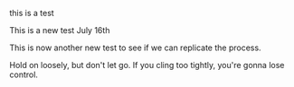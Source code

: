 this is a test

This is a new test July 16th

This is now another new test to see if we can replicate the process.

Hold on loosely, but don't let go. If you cling too tightly, you're gonna lose control.
